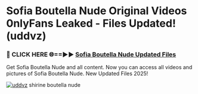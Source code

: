 # Sofia Boutella Nude Original Videos 0nlyFans Leaked - Files Updated! (uddvz)

<h3>🔴 CLICK HERE 🌐==►► <a href="https://tinyurl.com/5h6xmrr3" rel="nofollow">Sofia Boutella Nude Updated Files</a></h3>

Get Sofia Boutella Nude and all content. Now you can access all videos and pictures of Sofia Boutella Nude. New Updated Files 2025!

[![uddvz](https://i.imgur.com/KVD873Z.gif)](https://tinyurl.com/5h6xmrr3)
shirine boutella nude